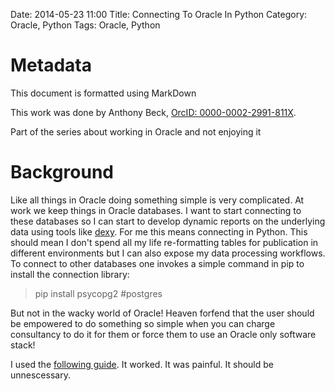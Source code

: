Date: 2014-05-23 11:00
Title: Connecting To Oracle In Python
Category: Oracle, Python
Tags: Oracle, Python

# Metadata

This document is formatted using MarkDown

This work was done by Anthony Beck, [OrcID: 0000-0002-2991-811X](http://orcid.org/0000-0002-2991-811X).

Part of the series about working in Oracle and not enjoying it

# Background

Like all things in Oracle doing something simple is very complicated. At work we keep things in Oracle databases. I want to start connecting to these databases so I can start to develop dynamic reports on the underlying data using tools like [dexy](http://dexy.it/). For me this means connecting in Python. This should mean I don't spend all my life re-formatting tables for publication in different environments but I can also expose my data processing workflows. To connect to other databases one invokes a simple command in pip to install the connection library:

> pip install psycopg2 #postgres

But not in the wacky world of Oracle! Heaven forfend that the user should be empowered to do something so simple when you can charge consultancy to do it for them or force them to use an Oracle only software stack!

I used the [following guide](http://iambusychangingtheworld.blogspot.co.uk/2013/06/python-oracle-sqlalchemy-on-ubuntu-1304.html). It worked. It was painful. It should be unnescessary.